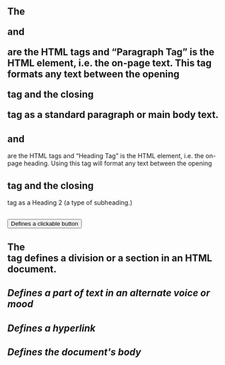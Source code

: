
## The <p> and </p> are the HTML tags and “Paragraph Tag” is the HTML element, i.e. the on-page text. This tag formats any text between the opening <p> tag and the closing </p> tag as a standard paragraph or main body text. 

## <h2> and </h2> are the HTML tags and “Heading Tag” is the HTML element, i.e. the on-page heading. Using this tag will format any text between the opening <h2> tag and the closing </h2> tag as a Heading 2 (a type of subheading.) 

## <button>	Defines a clickable button

## The <div> tag defines a division or a section in an HTML document.

## <i>	Defines a part of text in an alternate voice or mood

## <a>	Defines a hyperlink

## <body>	Defines the document's body


